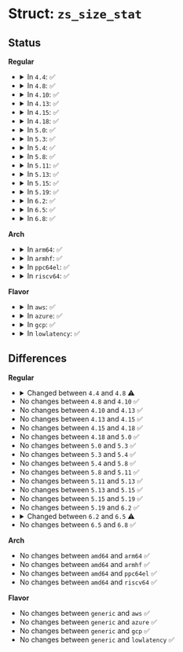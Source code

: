 # Struct: <code>zs_size_stat</code>

## Status
<b>Regular</b>
<ul>
<li>
<details>
<summary>In <code>4.4</code>: ✅</summary>

```c
struct zs_size_stat {
    long unsigned int objs[2];
};
```
</details>
</li>
<li>
<details>
<summary>In <code>4.8</code>: ✅</summary>

```c
struct zs_size_stat {
    long unsigned int objs[6];
};
```
</details>
</li>
<li>
<details>
<summary>In <code>4.10</code>: ✅</summary>

```c
struct zs_size_stat {
    long unsigned int objs[6];
};
```
</details>
</li>
<li>
<details>
<summary>In <code>4.13</code>: ✅</summary>

```c
struct zs_size_stat {
    long unsigned int objs[6];
};
```
</details>
</li>
<li>
<details>
<summary>In <code>4.15</code>: ✅</summary>

```c
struct zs_size_stat {
    long unsigned int objs[6];
};
```
</details>
</li>
<li>
<details>
<summary>In <code>4.18</code>: ✅</summary>

```c
struct zs_size_stat {
    long unsigned int objs[6];
};
```
</details>
</li>
<li>
<details>
<summary>In <code>5.0</code>: ✅</summary>

```c
struct zs_size_stat {
    long unsigned int objs[6];
};
```
</details>
</li>
<li>
<details>
<summary>In <code>5.3</code>: ✅</summary>

```c
struct zs_size_stat {
    long unsigned int objs[6];
};
```
</details>
</li>
<li>
<details>
<summary>In <code>5.4</code>: ✅</summary>

```c
struct zs_size_stat {
    long unsigned int objs[6];
};
```
</details>
</li>
<li>
<details>
<summary>In <code>5.8</code>: ✅</summary>

```c
struct zs_size_stat {
    long unsigned int objs[6];
};
```
</details>
</li>
<li>
<details>
<summary>In <code>5.11</code>: ✅</summary>

```c
struct zs_size_stat {
    long unsigned int objs[6];
};
```
</details>
</li>
<li>
<details>
<summary>In <code>5.13</code>: ✅</summary>

```c
struct zs_size_stat {
    long unsigned int objs[6];
};
```
</details>
</li>
<li>
<details>
<summary>In <code>5.15</code>: ✅</summary>

```c
struct zs_size_stat {
    long unsigned int objs[6];
};
```
</details>
</li>
<li>
<details>
<summary>In <code>5.19</code>: ✅</summary>

```c
struct zs_size_stat {
    long unsigned int objs[6];
};
```
</details>
</li>
<li>
<details>
<summary>In <code>6.2</code>: ✅</summary>

```c
struct zs_size_stat {
    long unsigned int objs[6];
};
```
</details>
</li>
<li>
<details>
<summary>In <code>6.5</code>: ✅</summary>

```c
struct zs_size_stat {
    long unsigned int objs[14];
};
```
</details>
</li>
<li>
<details>
<summary>In <code>6.8</code>: ✅</summary>

```c
struct zs_size_stat {
    long unsigned int objs[14];
};
```
</details>
</li>
</ul>
<b>Arch</b>
<ul>
<li>
<details>
<summary>In <code>arm64</code>: ✅</summary>

```c
struct zs_size_stat {
    long unsigned int objs[6];
};
```
</details>
</li>
<li>
<details>
<summary>In <code>armhf</code>: ✅</summary>

```c
struct zs_size_stat {
    long unsigned int objs[6];
};
```
</details>
</li>
<li>
<details>
<summary>In <code>ppc64el</code>: ✅</summary>

```c
struct zs_size_stat {
    long unsigned int objs[6];
};
```
</details>
</li>
<li>
<details>
<summary>In <code>riscv64</code>: ✅</summary>

```c
struct zs_size_stat {
    long unsigned int objs[6];
};
```
</details>
</li>
</ul>
<b>Flavor</b>
<ul>
<li>
<details>
<summary>In <code>aws</code>: ✅</summary>

```c
struct zs_size_stat {
    long unsigned int objs[6];
};
```
</details>
</li>
<li>
<details>
<summary>In <code>azure</code>: ✅</summary>

```c
struct zs_size_stat {
    long unsigned int objs[6];
};
```
</details>
</li>
<li>
<details>
<summary>In <code>gcp</code>: ✅</summary>

```c
struct zs_size_stat {
    long unsigned int objs[6];
};
```
</details>
</li>
<li>
<details>
<summary>In <code>lowlatency</code>: ✅</summary>

```c
struct zs_size_stat {
    long unsigned int objs[6];
};
```
</details>
</li>
</ul>

## Differences
<b>Regular</b>
<ul>
<li>
<details>
<summary>Changed between <code>4.4</code> and <code>4.8</code> ⚠️</summary>
<ul>
<li>
<b>Field type changed. </b>
<code>long unsigned int objs[2]</code> ➡️ <code>long unsigned int objs[6]</code>
</li>
</ul>
</details>
</li>
<li>
No changes between <code>4.8</code> and <code>4.10</code> ✅
</li>
<li>
No changes between <code>4.10</code> and <code>4.13</code> ✅
</li>
<li>
No changes between <code>4.13</code> and <code>4.15</code> ✅
</li>
<li>
No changes between <code>4.15</code> and <code>4.18</code> ✅
</li>
<li>
No changes between <code>4.18</code> and <code>5.0</code> ✅
</li>
<li>
No changes between <code>5.0</code> and <code>5.3</code> ✅
</li>
<li>
No changes between <code>5.3</code> and <code>5.4</code> ✅
</li>
<li>
No changes between <code>5.4</code> and <code>5.8</code> ✅
</li>
<li>
No changes between <code>5.8</code> and <code>5.11</code> ✅
</li>
<li>
No changes between <code>5.11</code> and <code>5.13</code> ✅
</li>
<li>
No changes between <code>5.13</code> and <code>5.15</code> ✅
</li>
<li>
No changes between <code>5.15</code> and <code>5.19</code> ✅
</li>
<li>
No changes between <code>5.19</code> and <code>6.2</code> ✅
</li>
<li>
<details>
<summary>Changed between <code>6.2</code> and <code>6.5</code> ⚠️</summary>
<ul>
<li>
<b>Field type changed. </b>
<code>long unsigned int objs[6]</code> ➡️ <code>long unsigned int objs[14]</code>
</li>
</ul>
</details>
</li>
<li>
No changes between <code>6.5</code> and <code>6.8</code> ✅
</li>
</ul>
<b>Arch</b>
<ul>
<li>
No changes between <code>amd64</code> and <code>arm64</code> ✅
</li>
<li>
No changes between <code>amd64</code> and <code>armhf</code> ✅
</li>
<li>
No changes between <code>amd64</code> and <code>ppc64el</code> ✅
</li>
<li>
No changes between <code>amd64</code> and <code>riscv64</code> ✅
</li>
</ul>
<b>Flavor</b>
<ul>
<li>
No changes between <code>generic</code> and <code>aws</code> ✅
</li>
<li>
No changes between <code>generic</code> and <code>azure</code> ✅
</li>
<li>
No changes between <code>generic</code> and <code>gcp</code> ✅
</li>
<li>
No changes between <code>generic</code> and <code>lowlatency</code> ✅
</li>
</ul>
